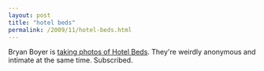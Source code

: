 ```yaml
---
layout: post
title: "hotel beds"
permalink: /2009/11/hotel-beds.html
---
```


<p>Bryan Boyer is <a href="http://www.flickr.com/photos/bryan/sets/606676/">taking photos of Hotel Beds</a>.  They&#39;re weirdly anonymous and intimate at the same time.  Subscribed.</p>


